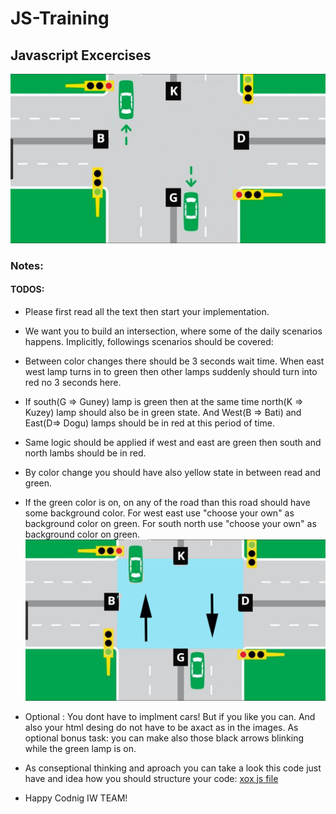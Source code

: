 # JS-Training
## Javascript Excercises

![Alt text](./images/intersection.jpg?raw=true "Title")

### Notes:
#### TODOS:
- Please first read all the text then start your implementation.
- We want you to build an intersection, where some of the daily scenarios happens. Implicitly, followings scenarios should be covered: 
- Between color changes there should be 3 seconds wait time.
When east west lamp turns in to green then other lamps suddenly should turn into red no 3 seconds here.
- If south(G => Guney) lamp is green then at the same time north(K => Kuzey) lamp should also be in green state. And West(B => Bati) and East(D=> Dogu) lamps should be in red at this period of time.
- Same logic should be applied if west and east are green then south and north lambs should be in red.
- By color change you should have also yellow state in between read and green.
- If the green color is on, on any of the road than this road should have some background color. For west east use "choose your own" as background color on green. For south north use "choose your own" as background color on green.
![Alt text](./images/on_green_south_north.jpg?raw=true "Title")
- Optional : You dont have to implment cars! But if you like you can. And also your html desing do not have to be axact as in the images.  As optional bonus task: you can make also those black arrows blinking while the green lamp is on.
- As conseptional thinking and aproach you can take a look this code just have and idea how you should structure your code:
[xox js file](https://github.com/cemildo/XOX/blob/master/xox.js)

- Happy Codnig IW TEAM!
 
    

